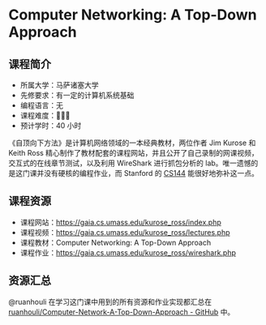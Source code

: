 # Computer Networking: A Top-Down Approach

## 课程简介

- 所属大学：马萨诸塞大学
- 先修要求：有一定的计算机系统基础
- 编程语言：无
- 课程难度：🌟🌟🌟
- 预计学时：40 小时

《自顶向下方法》是计算机网络领域的一本经典教材，两位作者 Jim Kurose 和 Keith Ross 精心制作了教材配套的课程网站，并且公开了自己录制的网课视频，交互式的在线章节测试，以及利用 WireShark 进行抓包分析的 lab。唯一遗憾的是这门课并没有硬核的编程作业，而 Stanford 的 [CS144](./CS144.md) 能很好地弥补这一点。

## 课程资源

- 课程网站：<https://gaia.cs.umass.edu/kurose_ross/index.php>
- 课程视频：<https://gaia.cs.umass.edu/kurose_ross/lectures.php>
- 课程教材：Computer Networking: A Top-Down Approach
- 课程作业：<https://gaia.cs.umass.edu/kurose_ross/wireshark.php>

## 资源汇总

@ruanhouli 在学习这门课中用到的所有资源和作业实现都汇总在 [ruanhouli/Computer-Network-A-Top-Down-Approach - GitHub](https://github.com/ruanhouli/Computer-Network-A-Top-Down-Approach) 中。
